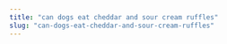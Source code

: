 ```yaml
---
title: "can dogs eat cheddar and sour cream ruffles"
slug: "can-dogs-eat-cheddar-and-sour-cream-ruffles"
---
```


